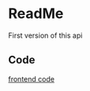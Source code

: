 # ReadMe

First version of this api

## Code

[frontend code](https://github.com/noobboon7/TeamHighFive_Front)
